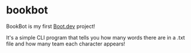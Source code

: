 # bookbot

BookBot is my first [Boot.dev](https://www.boot.dev) project!

It's a simple CLI program that tells you how many words there are in a .txt file and how many team each character appears!
